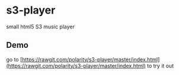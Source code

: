 # s3-player
small html5 S3 music player

## Demo
go to [https://rawgit.com/polarity/s3-player/master/index.html](https://rawgit.com/polarity/s3-player/master/index.html) to try it out
